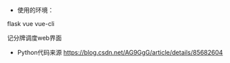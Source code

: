 * 使用的环境：

flask
vue
vue-cli

记分牌调度web界面

* Python代码来源 https://blog.csdn.net/AG9GgG/article/details/85682604



